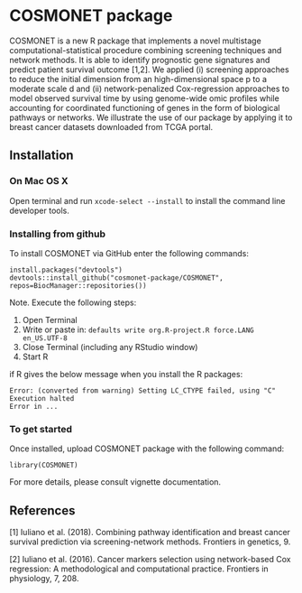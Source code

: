 # COSMONET package
COSMONET is a new R package that implements a novel multistage computational-statistical procedure combining screening techniques and network methods. It is able to identify prognostic gene signatures and predict patient survival outcome [1,2]. We applied (i) screening approaches to reduce the initial dimension from an high-dimensional space p to a moderate scale d and (ii) network-penalized Cox-regression approaches to model observed survival time by using genome-wide omic profiles while accounting for coordinated functioning of genes in the form of biological pathways or networks. We illustrate the use of our package by applying it to breast cancer datasets downloaded from TCGA portal. 

## Installation

### On Mac OS X

Open terminal and run ````xcode-select --install```` to install the command line developer tools.

### Installing from github

To install COSMONET via GitHub enter the following commands: 

````
install.packages("devtools")
devtools::install_github("cosmonet-package/COSMONET", repos=BiocManager::repositories())
````

Note. Execute the following steps:

1. Open Terminal
2. Write or paste in: ````defaults write org.R-project.R force.LANG en_US.UTF-8````
3. Close Terminal (including any RStudio window)
4. Start R

if R gives the below message when you install the R packages:

````
Error: (converted from warning) Setting LC_CTYPE failed, using "C"
Execution halted
Error in ...
````

### To get started

Once installed, upload COSMONET package with the following command:

````
library(COSMONET)
````

For more details, please consult vignette documentation.

## References

[1] Iuliano et al. (2018). Combining pathway identification and breast cancer survival prediction via screening-network methods. Frontiers in genetics, 9.

[2] Iuliano et al. (2016). Cancer markers selection using network-based Cox regression: A methodological and computational practice. Frontiers in physiology, 7, 208.

